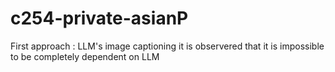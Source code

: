 # c254-private-asianP

First approach : LLM's image captioning
it is observered that it is impossible to be completely dependent on LLM
